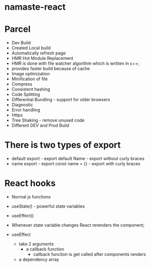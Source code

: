 # namaste-react

# Parcel

- Dev Build
- Created Local build
- Automatically refresh page
- HMR Hot Module Replacement
- HMR is done with file watcher algorithm which is written in c++;
- provides faster build because of cache
- Image optimization
- Minification of file
- Compress
- Consistent hashing
- Code Splitting
- Differential Bundling - support for older browsers
- Diagnostic
- Error handling
- Https
- Tree Shaking - remove unused code
- Different DEV and Prod Build

# There is two types of export

- default export - export default Name - export without curly braces
- name export - export const name = {} - export with curly braces

# React hooks

- Normal js functions
- useState() - powerful state variables
- useEffect()

- Whenever state variable changes React rerenders the component;

- useEffect
  - take 2 arguments
    - a callback function
      - callback funciton is get called after components renders
  - a dependency array
